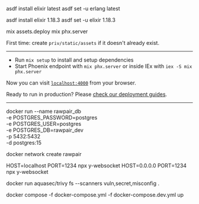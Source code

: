
asdf install elixir latest
asdf set -u erlang latest

asdf install elixir 1.18.3
asdf set -u elixir 1.18.3

mix assets.deploy
mix phx.server

First time: create `priv/static/assets` if it doesn't already exist.

---

  * Run `mix setup` to install and setup dependencies
  * Start Phoenix endpoint with `mix phx.server` or inside IEx with `iex -S mix phx.server`

Now you can visit [`localhost:4000`](http://localhost:4000) from your browser.

Ready to run in production? Please [check our deployment guides](https://hexdocs.pm/phoenix/deployment.html).

---

docker run --name rawpair_db \
  -e POSTGRES_PASSWORD=postgres \
  -e POSTGRES_USER=postgres \
  -e POSTGRES_DB=rawpair_dev \
  -p 5432:5432 \
  -d postgres:15

docker network create rawpair

HOST=localhost PORT=1234 npx y-websocket
HOST=0.0.0.0 PORT=1234 npx y-websocket


docker run aquasec/trivy fs --scanners vuln,secret,misconfig .



docker compose -f docker-compose.yml -f docker-compose.dev.yml up
